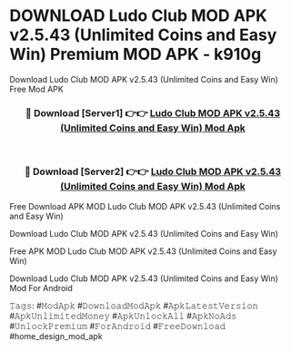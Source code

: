 # DOWNLOAD Ludo Club MOD APK v2.5.43 (Unlimited Coins and Easy Win) Premium MOD APK - k910g
Download Ludo Club MOD APK v2.5.43 (Unlimited Coins and Easy Win) Free Mod APK

<div align="center">
<h3>🔴 Download [Server1] 👉👉 <a href="https://apk-comot.site?title=Ludo_Club_MOD_APK_v2.5.43_(Unlimited_Coins_and_Easy_Win)">Ludo Club MOD APK v2.5.43 (Unlimited Coins and Easy Win) Mod Apk</a></h3><br>

<h3>🔴 Download [Server2] 👉👉 <a href="https://apk-comot.site?title=Ludo_Club_MOD_APK_v2.5.43_(Unlimited_Coins_and_Easy_Win)">Ludo Club MOD APK v2.5.43 (Unlimited Coins and Easy Win) Mod Apk</a></h3>
</div>


Free Download APK MOD Ludo Club MOD APK v2.5.43 (Unlimited Coins and Easy Win)

Download Ludo Club MOD APK v2.5.43 (Unlimited Coins and Easy Win) 

Free APK MOD Ludo Club MOD APK v2.5.43 (Unlimited Coins and Easy Win) 

Download Ludo Club MOD APK v2.5.43 (Unlimited Coins and Easy Win) Mod For Android

𝚃𝚊𝚐𝚜: #𝙼𝚘𝚍𝙰𝚙𝚔 #𝙳𝚘𝚠𝚗𝚕𝚘𝚊𝚍𝙼𝚘𝚍𝙰𝚙𝚔 #𝙰𝚙𝚔𝙻𝚊𝚝𝚎𝚜𝚝𝚅𝚎𝚛𝚜𝚒𝚘𝚗 #𝙰𝚙𝚔𝚄𝚗𝚕𝚒𝚖𝚒𝚝𝚎𝚍𝙼𝚘𝚗𝚎𝚢 #𝙰𝚙𝚔𝚄𝚗𝚕𝚘𝚌𝚔𝙰𝚕𝚕 #𝙰𝚙𝚔𝙽𝚘𝙰𝚍𝚜 #𝚄𝚗𝚕𝚘𝚌𝚔𝙿𝚛𝚎𝚖𝚒𝚞𝚖 #𝙵𝚘𝚛𝙰𝚗𝚍𝚛𝚘𝚒𝚍 #𝙵𝚛𝚎𝚎𝙳𝚘𝚠𝚗𝚕𝚘𝚊𝚍 #home_design_mod_apk